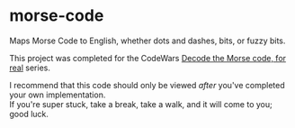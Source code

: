 # morse-code 
Maps Morse Code to English, whether dots and dashes, bits, or fuzzy bits.

This project was completed for the CodeWars [Decode the Morse code, for real](https://www.codewars.com/kata/decode-the-morse-code-for-real/) series.

I recommend that this code should only be viewed _after_ you've completed your own implementation.  
If you're super stuck, take a break, take a walk, and it will come to you; good luck.
